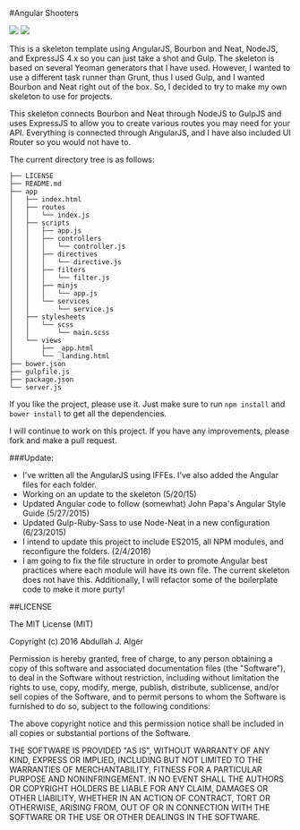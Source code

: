 #Angular Shooters

![](http://brunch.io/images/others/gulp.png) ![](http://megahbite.github.io/bourbon-talk/img/bourbon-logo.png)

This is a skeleton template using AngularJS, Bourbon and Neat, NodeJS, and ExpressJS 4.x so you can just take a shot and Gulp. The skeleton is based on several Yeoman generators that I have used. However, I wanted to use a different task runner than Grunt, thus I used Gulp, and I wanted Bourbon and Neat right out of the box. So, I decided to try to make my own skeleton to use for projects.

This skeleton connects Bourbon and Neat through NodeJS to GulpJS and uses ExpressJS to allow you to create various routes you may need for your API. Everything is connected through AngularJS, and I have also included UI Router so you would not have to.  

The current directory tree is as follows:

```
├── LICENSE
├── README.md
├── app
│   ├── index.html
│   ├── routes
│   │   └── index.js
│   ├── scripts
│   │   ├── app.js
│   │   ├── controllers
│   │   │   └── controller.js
│   │   ├── directives
│   │   │   └── directive.js
│   │   ├── filters
│   │   │   └── filter.js
│   │   ├── minjs
│   │   │   └── app.js
│   │   └── services
│   │       └── service.js
│   ├── stylesheets
│   │   └── scss
│   │       └── main.scss
│   └── views
│       ├── _app.html
│       └── _landing.html
├── bower.json
├── gulpfile.js
├── package.json
└── server.js
```

If you like the project, please use it. Just make sure to run ```npm install``` and ```bower install``` to get all the dependencies.

I will continue to work on this project. If you have any improvements, please fork and make a pull request. 

###Update:
 - I've written all the AngularJS using IFFEs. I've also added the Angular files for each folder.
 - Working on an update to the skeleton (5/20/15)
 - Updated Angular code to follow (somewhat) John Papa's Angular Style Guide (5/27/2015)
 - Updated Gulp-Ruby-Sass to use Node-Neat in a new configuration (6/23/2015)
 - I intend to update this project to include ES2015, all NPM modules, and reconfigure the folders. (2/4/2016)
 - I am going to fix the file structure in order to promote Angular best practices where each module will have its own file. The current skeleton does not have this. Additionally, I will refactor some of the boilerplate code to make it more purty!

##LICENSE

The MIT License (MIT)

Copyright (c) 2016 Abdullah J. Alger

Permission is hereby granted, free of charge, to any person obtaining a copy
of this software and associated documentation files (the "Software"), to deal
in the Software without restriction, including without limitation the rights
to use, copy, modify, merge, publish, distribute, sublicense, and/or sell
copies of the Software, and to permit persons to whom the Software is
furnished to do so, subject to the following conditions:

The above copyright notice and this permission notice shall be included in all
copies or substantial portions of the Software.

THE SOFTWARE IS PROVIDED "AS IS", WITHOUT WARRANTY OF ANY KIND, EXPRESS OR
IMPLIED, INCLUDING BUT NOT LIMITED TO THE WARRANTIES OF MERCHANTABILITY,
FITNESS FOR A PARTICULAR PURPOSE AND NONINFRINGEMENT. IN NO EVENT SHALL THE
AUTHORS OR COPYRIGHT HOLDERS BE LIABLE FOR ANY CLAIM, DAMAGES OR OTHER
LIABILITY, WHETHER IN AN ACTION OF CONTRACT, TORT OR OTHERWISE, ARISING FROM,
OUT OF OR IN CONNECTION WITH THE SOFTWARE OR THE USE OR OTHER DEALINGS IN THE
SOFTWARE.
